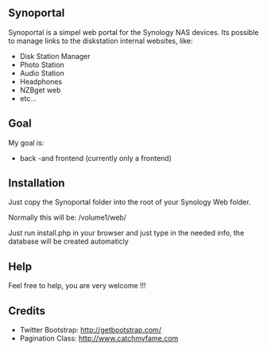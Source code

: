Synoportal
----------

Synoportal is a simpel web portal for the Synology NAS devices.
Its possible to manage links to the diskstation internal websites, like:
* Disk Station Manager
* Photo Station
* Audio Station
* Headphones
* NZBget web 
* etc...

Goal
----
My goal is:
- back -and frontend (currently only a frontend)

Installation
------------
Just copy the Synoportal folder into the root of your Synology Web folder.

Normally this will be: /volume1/web/

Just run install.php in your browser and just type in the needed info, the database will be created automaticly

Help
----
Feel free to help, you are very welcome  !!!

Credits
-------
* Twitter Bootstrap: http://getbootstrap.com/
* Pagination Class: http://www.catchmyfame.com
